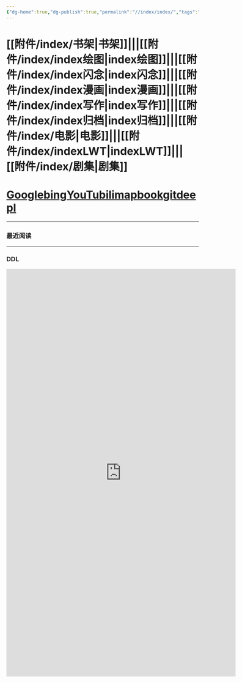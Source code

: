 ```yaml
---
{"dg-home":true,"dg-publish":true,"permalink":"//index/index/","tags":"gardenEntry","dgPassFrontmatter":true}
---
```


# [[附件/index/书架\|书架]]|||[[附件/index/index绘图\|index绘图]]|||[[附件/index/index闪念\|index闪念]]|||[[附件/index/index漫画\|index漫画]]|||[[附件/index/index写作\|index写作]]|||[[附件/index/index归档\|index归档]]|||[[附件/index/电影\|电影]]|||[[附件/index/indexLWT\|indexLWT]]|||[[附件/index/剧集\|剧集]]

# [Google](https://www.google.com/)[bing](https://cn.bing.com)[YouTu](https://www.youtube.com/index)[bili](https://search.bilibili.com/all)[map](https://map.baidu.com/@12958167.77,4825775.8,21z,87t,92.92h#panoid=09002200122003121004462317C&panotype=street&heading=9.24&pitch=7.39&l=21&tn=B_NORMAL_MAP&sc=0&newmap=1&shareurl=1&pid=09002200122003121004462317C)[book](https://zh.book4you.org)[git](https://github.com/)[deepl](https://www.deepl.com/)

---
### 最近阅读


---

### DDL
<iframe
	border=0
	frameborder=0
	height=1066
	width=600
	src="https://www.dida365.com/webapp/">
</iframe>

